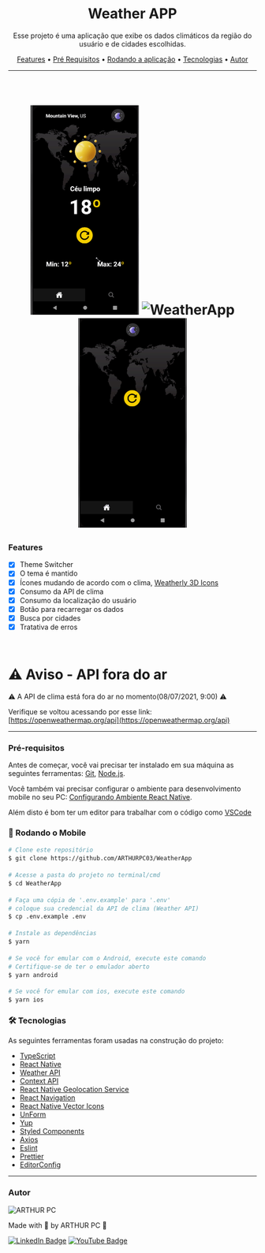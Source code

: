 <h1 align="center">Weather APP</h1>

<p align="center">Esse projeto é uma aplicação que exibe os dados climáticos da região do usuário e de cidades escolhidas.</p>

<p align="center">
 <a href="#features">Features</a> •
 <a href="#pré-requisitos">Pré Requisitos</a> •
 <a href="#🎲-rodando-o-front-end">Rodando a aplicação</a> •
 <a href="#🛠-tecnologias">Tecnologias</a> •
 <a href="#autor">Autor</a>
</p>

---

<br>


<h1 align="center">
  <img alt="WeatherApp" title="WeatherApp" src="./github/WeatherApp.gif" height="425" />
  <img alt="WeatherApp" title="Persistência do tema e alerta de erro na busca" src="./github/WeatherAppThemeAndError.gif" height="425" />
  <img alt="WeatherApp" title="Sem conexão da API" src="./github/WeatherAppNoApiConnection.gif" height="425" />
</h1>


### Features
- [x] Theme Switcher
- [x] O tema é mantido
- [x] Ícones mudando de acordo com o clima, [Weatherly 3D Icons](https://piqodesign.gumroad.com/?query=weather&sort=page_layout#kSiNv)
- [x] Consumo da API de clima
- [x] Consumo da localização do usuário
- [x] Botão para recarregar os dados
- [x] Busca por cidades
- [x] Tratativa de erros

<br />

# ⚠ Aviso - API fora do ar
⚠ A API de clima está fora do ar no momento(08/07/2021, 9:00) ⚠

Verifique se voltou acessando por esse link: [https://openweathermap.org/api](https://openweathermap.org/api)

---
### Pré-requisitos

Antes de começar, você vai precisar ter instalado em sua máquina as seguintes ferramentas:
[Git](https://git-scm.com), [Node.js](https://nodejs.org/en/).

Você também vai precisar configurar o ambiente para desenvolvimento mobile no seu PC: [Configurando Ambiente React Native](https://react-native.rocketseat.dev/).

Além disto é bom ter um editor para trabalhar com o código como [VSCode](https://code.visualstudio.com/)


### 🎲 Rodando o Mobile

```bash
# Clone este repositório
$ git clone https://github.com/ARTHURPC03/WeatherApp

# Acesse a pasta do projeto no terminal/cmd
$ cd WeatherApp

# Faça uma cópia de '.env.example' para '.env'
# coloque sua credencial da API de clima (Weather API)
$ cp .env.example .env

# Instale as dependências
$ yarn

# Se você for emular com o Android, execute este comando
# Certifique-se de ter o emulador aberto
$ yarn android

# Se você for emular com ios, execute este comando
$ yarn ios
```


### 🛠 Tecnologias

As seguintes ferramentas foram usadas na construção do projeto:

- [TypeScript](https://www.typescriptlang.org/)
- [React Native](https://reactnative.dev/)
- [Weather API](https://openweathermap.org/api)
- [Context API](https://pt-br.reactjs.org/docs/context.html)
- [React Native Geolocation Service](https://github.com/Agontuk/react-native-geolocation-service)
- [React Navigation](https://reactnavigation.org/)
- [React Native Vector Icons](https://github.com/oblador/react-native-vector-icons)
- [UnForm](https://unform.dev/)
- [Yup](https://github.com/jquense/yup)
- [Styled Components](https://styled-components.com/)
- [Axios](https://github.com/axios/axios)
- [Eslint](https://eslint.org/)
- [Prettier](https://prettier.io/)
- [EditorConfig](https://editorconfig.org/)


---

### Autor

<img alt="ARTHUR PC" title="ARTHUR PC" src="https://avatars.githubusercontent.com/u/55156476?v=4" height="100" width="100" />

Made with 💜 by ARTHUR PC 👋

[![LinkedIn Badge](https://img.shields.io/badge/-ARTHUR_PC-blue?style=flat-square&logo=Linkedin&logoColor=white&link=https://www.linkedin.com/in/arthurpc03/)](https://www.linkedin.com/in/arthurpc03/)
[![YouTube Badge](https://img.shields.io/badge/-ARTHUR_PC-EF1A19?style=flat-square&logo=YouTube&logoColor=white&link=https://www.youtube.com/arthurpc)](https://www.youtube.com/arthurpc)
